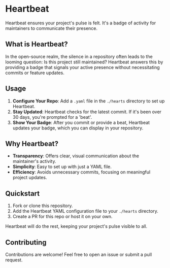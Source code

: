 # Heartbeat

Heartbeat ensures your project's pulse is felt. It's a badge of activity for maintainers to communicate their presence.

## What is Heartbeat?

In the open-source realm, the silence in a repository often leads to the looming question: Is this project still maintained? Heartbeat answers this by providing a badge that signals your active presence without necessitating commits or feature updates.

## Usage

1. **Configure Your Repo**: Add a `.yaml` file in the `./hearts` directory to set up Heartbeat.
2. **Stay Updated**: Heartbeat checks for the latest commit. If it's been over 30 days, you're prompted for a 'beat'.
3. **Show Your Badge**: After you commit or provide a beat, Heartbeat updates your badge, which you can display in your repository.

## Why Heartbeat?

- **Transparency**: Offers clear, visual communication about the maintainer's activity.
- **Simplicity**: Easy to set up with just a YAML file.
- **Efficiency**: Avoids unnecessary commits, focusing on meaningful project updates.

## Quickstart

1. Fork or clone this repository.
2. Add the Heartbeat YAML configuration file to your `./hearts` directory.
3. Create a PR for this repo or host it on your own.

Heartbeat will do the rest, keeping your project's pulse visible to all.

## Contributing

Contributions are welcome! Feel free to open an issue or submit a pull request.